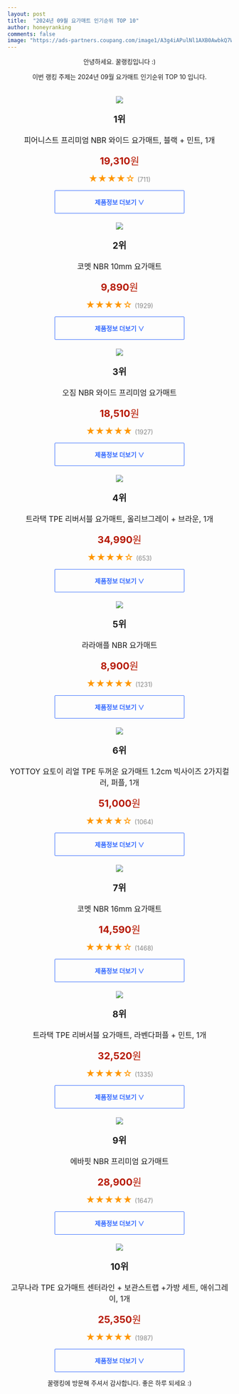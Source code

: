 ```yaml
---
layout: post
title:  "2024년 09월 요가매트 인기순위 TOP 10"
author: honeyranking
comments: false
image: "https://ads-partners.coupang.com/image1/A3g4iAPulNl1AXB0AwbkQ7WEZAtZWstwx7zJrP8tHYtsuKee42qP5qlaSmB-Ej1C7Qr2Di-rKPK01GGTKhBIFiXHvF0MeD5X_xn1iogHS1PqaPLx96DjCv0TBcfnrjnvs8-mL3B-xsMaaJpR_tRK64cEmvKQeqohylD4XpabFPiTN4n1hbRLcNhhcCbCynKRN9ut9sSlaC-HNo4VAjRJiUgxdGig3o6p3gzygbkTGCT00ET4zwpR--tSg3gf9wXl6uXR6a0AvOhbLaZIuvF7gO4gVr1ISjiF5QWP9PdJqREU"
---
```

<p style="text-align: center;">안녕하세요. 꿀랭킹입니다 :)</p>
<p style="text-align: center;">이번 랭킹 주제는 2024년 09월 요가매트 인기순위 TOP 10 입니다.</p><center><img src="https://ads-partners.coupang.com/image1/A3g4iAPulNl1AXB0AwbkQ7WEZAtZWstwx7zJrP8tHYtsuKee42qP5qlaSmB-Ej1C7Qr2Di-rKPK01GGTKhBIFiXHvF0MeD5X_xn1iogHS1PqaPLx96DjCv0TBcfnrjnvs8-mL3B-xsMaaJpR_tRK64cEmvKQeqohylD4XpabFPiTN4n1hbRLcNhhcCbCynKRN9ut9sSlaC-HNo4VAjRJiUgxdGig3o6p3gzygbkTGCT00ET4zwpR--tSg3gf9wXl6uXR6a0AvOhbLaZIuvF7gO4gVr1ISjiF5QWP9PdJqREU" style="margin-top:20px" /></center><p style="text-align: center; font-size: 20px"><b>1위</b></p><p style="text-align: center; font-size: 17px">피어니스트 프리미엄 NBR 와이드 요가매트, 블랙 + 민트, 1개</p><p style="text-align: center;"><span style="color: #b61800; font-size: 22px;"><b>19,310</b>원</span></p><p style="text-align: center;"><span style="color: #ff9600; font-size: 20px;">★★★★☆ </span><span style="color: #878787;">(711)</span></p><center><a href="https://link.coupang.com/re/AFFSDP?lptag=AF3899140&subid=honeyrank&pageKey=6091298587&itemId=11357558494&vendorItemId=82675640405&traceid=V0-153-732ef4bb723cd714&clickBeacon=c0758e30-76c1-11ef-8865-281609d71095%7E3&requestid=20240920050000122234995702&token=31850C%7CMIXED"><div style="font-size: 14px; display: inline-block; padding: 15px 90px; color: #346aff; border-radius: 2px; border: 1px solid #346aff; cursor: pointer;"><b>제품정보 더보기 &or;</b></div></a></center><center><img src="https://ads-partners.coupang.com/image1/BZfNzpdk2XEfwwYABdpzz97QI_3XPVz1z6R9WIf_H8sDereBZo0vIU_hXNrqKtuyaCxxAzaNqtxeRl_I9kjRqOxIdC11YFW4cQslKDVg2tHDQI5Rwo9PkG4ZCse3S2wwlRtM1J1055wo_vHwZenHmlJwVNEYWjJH5KfwnheEgF1EiIfF_MH-zPZ3HcIKNVtII6CGqc7vh1bth2vCyiBiwumle1uWgI3KOGPdMQSUdEtiOiBHqDSRrsPlUUOVRja1znFOnmAzf_J3k5tJvzvJ5iJqKQBDzLmgjXrY" style="margin-top:20px" /></center><p style="text-align: center; font-size: 20px"><b>2위</b></p><p style="text-align: center; font-size: 17px">코멧 NBR 10mm 요가매트</p><p style="text-align: center;"><span style="color: #b61800; font-size: 22px;"><b>9,890</b>원</span></p><p style="text-align: center;"><span style="color: #ff9600; font-size: 20px;">★★★★☆ </span><span style="color: #878787;">(1929)</span></p><center><a href="https://link.coupang.com/re/AFFSDP?lptag=AF3899140&subid=honeyrank&pageKey=172134026&itemId=492137509&vendorItemId=4246583353&traceid=V0-153-d7cfd075635f6f1a&requestid=20240920050000122234995702&token=31850C%7CMIXED"><div style="font-size: 14px; display: inline-block; padding: 15px 90px; color: #346aff; border-radius: 2px; border: 1px solid #346aff; cursor: pointer;"><b>제품정보 더보기 &or;</b></div></a></center><center><img src="https://ads-partners.coupang.com/image1/UbnXKcgezh8nrfVdUUegJdUIUAggSGQtOQfN3ImNBTdhnYL1EzZMxyUhdTzrKSR2XrTQ3ub44PIDK42RBM25Gubp5cnyeX-eIcFek5JcDNK7J8W0cNL5TKWEQL2Cnp5ZezZz75OqyQ7b7DGWVKZFKtq7MU31SChi_yY2k4WpZYk19VPY6LWEvQEvBNAmnTSySyBpXz-EnGF4PaplN6S__xMpeTK2xHKhw00MnUBKqE7oXLwrvbyiNFgX-hWM1l6IUqolNjB0Jhn83M2v-IxoimyvOBwuxEX-jcg=" style="margin-top:20px" /></center><p style="text-align: center; font-size: 20px"><b>3위</b></p><p style="text-align: center; font-size: 17px">오짐 NBR 와이드 프리미엄 요가매트</p><p style="text-align: center;"><span style="color: #b61800; font-size: 22px;"><b>18,510</b>원</span></p><p style="text-align: center;"><span style="color: #ff9600; font-size: 20px;">★★★★★ </span><span style="color: #878787;">(1927)</span></p><center><a href="https://link.coupang.com/re/AFFSDP?lptag=AF3899140&subid=honeyrank&pageKey=7178208098&itemId=18098998053&vendorItemId=85251219440&traceid=V0-153-2a0123df41843e09&requestid=20240920050000122234995702&token=31850C%7CMIXED"><div style="font-size: 14px; display: inline-block; padding: 15px 90px; color: #346aff; border-radius: 2px; border: 1px solid #346aff; cursor: pointer;"><b>제품정보 더보기 &or;</b></div></a></center><center><img src="https://ads-partners.coupang.com/image1/jOz75rMLS1_kXzKgjICBRaKl1UjVB8nwP1_qx_r_Rwx6473iYeex2_dkX9oJ8umC3tvaiCRrwf_dLoXQVTrTPgHHU-Sy0molZLYnEJCxkEFaNPR81ctBVrbllJh9N4IL0j1PR5DUVDW0D-pJkE9UJ49WHMcyu3FbuznRGgheNjjVrNqMdCknH7ggvn-dccUTlUFd5UVoUGD6N2_0YjW85aJsGZ2KR-FZoKo9zTNcXlXW3EUNoZBSQNz2SM7yQ6-BFPhkOy_5JfGWTAZotSIwfIY75yWFTl8OhNKPlDHcNw==" style="margin-top:20px" /></center><p style="text-align: center; font-size: 20px"><b>4위</b></p><p style="text-align: center; font-size: 17px">트라택 TPE 리버서블 요가매트, 올리브그레이 + 브라운, 1개</p><p style="text-align: center;"><span style="color: #b61800; font-size: 22px;"><b>34,990</b>원</span></p><p style="text-align: center;"><span style="color: #ff9600; font-size: 20px;">★★★★☆ </span><span style="color: #878787;">(653)</span></p><center><a href="https://link.coupang.com/re/AFFSDP?lptag=AF3899140&subid=honeyrank&pageKey=6890690736&itemId=21849649513&vendorItemId=88897916809&traceid=V0-153-02d57a2cf7be531f&clickBeacon=c0758e30-76c1-11ef-b6eb-74685dcccb1c%7E3&requestid=20240920050000122234995702&token=31850C%7CMIXED"><div style="font-size: 14px; display: inline-block; padding: 15px 90px; color: #346aff; border-radius: 2px; border: 1px solid #346aff; cursor: pointer;"><b>제품정보 더보기 &or;</b></div></a></center><center><img src="https://ads-partners.coupang.com/image1/NX6lJp893fGJS_ZzNfWc8Imh7KPNRQhEtXtifTIs_LT3axOujgRJQFLJKP8dPZ9bZysZktV6NetVgPQ59UjYPIaeN_IbiVLL_FVdOcYwZUZvYi3J82F9bETy5XPtEfVrJRKb76ScvzpGkXlFhO7mfTgQl-6oPaofP-dv-YScK_cBrpYCjGw83EkAHaEB4abKaW2N2QmE21lckGknEFlmzZUpxIt9xSA2KVay_-pZmQaIe_41pgwaOWmMdTGvyWvz9S5rFrE3idLnKGRws2yDmyoH6PEEy-I58GTY7g==" style="margin-top:20px" /></center><p style="text-align: center; font-size: 20px"><b>5위</b></p><p style="text-align: center; font-size: 17px">라라애플 NBR 요가매트</p><p style="text-align: center;"><span style="color: #b61800; font-size: 22px;"><b>8,900</b>원</span></p><p style="text-align: center;"><span style="color: #ff9600; font-size: 20px;">★★★★★ </span><span style="color: #878787;">(1231)</span></p><center><a href="https://link.coupang.com/re/AFFSDP?lptag=AF3899140&subid=honeyrank&pageKey=7000670365&itemId=17166957205&vendorItemId=84339300460&traceid=V0-153-36270505dc0c6e14&requestid=20240920050000122234995702&token=31850C%7CMIXED"><div style="font-size: 14px; display: inline-block; padding: 15px 90px; color: #346aff; border-radius: 2px; border: 1px solid #346aff; cursor: pointer;"><b>제품정보 더보기 &or;</b></div></a></center><center><img src="https://ads-partners.coupang.com/image1/nKGk7MfJk87uTvF-nNA0jwVNp4Cbi1Yyk0Aakh10CZceus5vjIGqDkobfMuarNC-EZD_ATXcpNdVVqo5sSus3KHWNJ3osgbbpJDz-4ahFXAeycRTKDkX5OhDkPRhefESRsZilJso3NGakcevhUyMiiXD6-myeTw21o8Wofm74dOsTQopFgbK0yLM6VXEnz166yz2JlCnfvZtozSiXfVt2_D5LM2Rd3nt_--QSwRalld6kikV80TIjmpIwp0ZleEPfXcAVin-JT3mf687gKhI493AtnsmqF3QdEWucMOD69ADmPYBcdjkvb0d6wtxtk4M" style="margin-top:20px" /></center><p style="text-align: center; font-size: 20px"><b>6위</b></p><p style="text-align: center; font-size: 17px">YOTTOY 요토이 리얼 TPE 두꺼운 요가매트 1.2cm 빅사이즈 2가지컬러, 퍼플, 1개</p><p style="text-align: center;"><span style="color: #b61800; font-size: 22px;"><b>51,000</b>원</span></p><p style="text-align: center;"><span style="color: #ff9600; font-size: 20px;">★★★★☆ </span><span style="color: #878787;">(1064)</span></p><center><a href="https://link.coupang.com/re/AFFSDP?lptag=AF3899140&subid=honeyrank&pageKey=5329592389&itemId=7775026561&vendorItemId=90399472809&traceid=V0-153-e83eaae0b364add3&clickBeacon=c075b540-76c1-11ef-b12c-e2c8c0af4a22%7E3&requestid=20240920050000122234995702&token=31850C%7CMIXED"><div style="font-size: 14px; display: inline-block; padding: 15px 90px; color: #346aff; border-radius: 2px; border: 1px solid #346aff; cursor: pointer;"><b>제품정보 더보기 &or;</b></div></a></center><center><img src="https://ads-partners.coupang.com/image1/XDDwPon-mAnDGoYDXG4NuYZECUixnCZ0vbXJ4jaZ65DhFoy6X_4JLZ5pYlFx8e3oW9hZsBCT20G2Y055xqT9V3PEwyQnmVzgKHonAHaLwf6vAmzoY5M1Rk2adz7SjXvvsRsIIW5K0ADnKQAjrpymcG5wLPMrN4gc2qLhyBRiw_B537yxfqWNEfxluneayN38AyDsZ8QHWvUdSBDL2L6BBRgl0dTHNBm8KGL2vArxK7Qox4jFKTAOi5UaeIZxIQz0ysI25HmjLtZOznabEPgLa-wH5AkaVa61Hw==" style="margin-top:20px" /></center><p style="text-align: center; font-size: 20px"><b>7위</b></p><p style="text-align: center; font-size: 17px">코멧 NBR 16mm 요가매트</p><p style="text-align: center;"><span style="color: #b61800; font-size: 22px;"><b>14,590</b>원</span></p><p style="text-align: center;"><span style="color: #ff9600; font-size: 20px;">★★★★☆ </span><span style="color: #878787;">(1468)</span></p><center><a href="https://link.coupang.com/re/AFFSDP?lptag=AF3899140&subid=honeyrank&pageKey=172134037&itemId=492137537&vendorItemId=4246583527&traceid=V0-153-7337581d45150830&requestid=20240920050000122234995702&token=31850C%7CMIXED"><div style="font-size: 14px; display: inline-block; padding: 15px 90px; color: #346aff; border-radius: 2px; border: 1px solid #346aff; cursor: pointer;"><b>제품정보 더보기 &or;</b></div></a></center><center><img src="https://ads-partners.coupang.com/image1/5Oa5zvSPhcyqzb6E5N1Dut8blJW0EZ7H2HunIo_du5WtmWj7eRCQJFn-u8i3G2AYpw4t1zAdsJHBKcLNtCDIx5sV8ueddnS62Kj3BmnBtF1SlB9BidoJwkpJ4BbqagjDxU04rQuLop82T_YNQfq6ACuYH2Bk-4gJAvTMHvznaLWlSsr_VTrEIm5m9LsZ5TKgNvLoJKV_fxeKENCPvT9UMTpAmocWL6VoANVx_PRX_6B4uoetVH5p-azTGW1I5M56pkXfcfzT_Wg2GR3xS5kLq0gLbUL7D4lT013FHmEU" style="margin-top:20px" /></center><p style="text-align: center; font-size: 20px"><b>8위</b></p><p style="text-align: center; font-size: 17px">트라택 TPE 리버서블 요가매트, 라벤다퍼플 + 민트, 1개</p><p style="text-align: center;"><span style="color: #b61800; font-size: 22px;"><b>32,520</b>원</span></p><p style="text-align: center;"><span style="color: #ff9600; font-size: 20px;">★★★★☆ </span><span style="color: #878787;">(1335)</span></p><center><a href="https://link.coupang.com/re/AFFSDP?lptag=AF3899140&subid=honeyrank&pageKey=6890690736&itemId=21849649545&vendorItemId=88897916863&traceid=V0-153-02d57a2cf7be531f&clickBeacon=c075b540-76c1-11ef-bba8-26bde728f470%7E3&requestid=20240920050000122234995702&token=31850C%7CMIXED"><div style="font-size: 14px; display: inline-block; padding: 15px 90px; color: #346aff; border-radius: 2px; border: 1px solid #346aff; cursor: pointer;"><b>제품정보 더보기 &or;</b></div></a></center><center><img src="https://ads-partners.coupang.com/image1/23aMiXIP-Hi9Uavz2_tR0XnWFYbRB7azkD3Do5Ted4UuQmVsMioJjwgvIO6KWrbjsWfr4qJNGCWXNuCFxt56ffLhwqaLQ3q9JdR0Xu38fIqHVFo6VHq4GqQMVOoEWWVPmeWvedtTlFuvmf11Jviwt8RSjXhA1TFET1yAVjLKB0iLQ6XlPK4vJaTu2kQueSfzwc1V6iQEwLgWsvZnfC-qzCNYQ9mC-VBfPfzF4-877ziqRjONdZBFaPVPS4PMLK_nYNLhaMWCYxmcuR86Y0rabdfJ9d9ml6yujYjE" style="margin-top:20px" /></center><p style="text-align: center; font-size: 20px"><b>9위</b></p><p style="text-align: center; font-size: 17px">에바핏 NBR 프리미엄 요가매트</p><p style="text-align: center;"><span style="color: #b61800; font-size: 22px;"><b>28,900</b>원</span></p><p style="text-align: center;"><span style="color: #ff9600; font-size: 20px;">★★★★★ </span><span style="color: #878787;">(1647)</span></p><center><a href="https://link.coupang.com/re/AFFSDP?lptag=AF3899140&subid=honeyrank&pageKey=25888977&itemId=100737348&vendorItemId=3185778475&traceid=V0-153-2d7f668bfc475795&requestid=20240920050000122234995702&token=31850C%7CMIXED"><div style="font-size: 14px; display: inline-block; padding: 15px 90px; color: #346aff; border-radius: 2px; border: 1px solid #346aff; cursor: pointer;"><b>제품정보 더보기 &or;</b></div></a></center><center><img src="https://ads-partners.coupang.com/image1/QbLXtqM4aQBoFhjFQR2enIpDS0MWt4EW98zVfF7ywsKwMjB_ctVnoUwc31xqgqCv2moG4BlxlC_ZWhcrlgdEWpNPHBfUryEnsw3XosvHa6DmBhRkbgcTtJP21hv3C4mnF-D4WpEy5d8WVF2IHnxoak1R27IDbZ5hVeQk6P-_HOozLUu5jdtvtbPTKD2tU4Q_15pKyaQf4CxcaZyxtqPn-fQyMwMrars7zrr9iySCYwOtiZKFZkrAdtso6XDXvtld-elzBVMY7lMYlb0qSBA151fEhMMp9upuhuCdGf3ZiA==" style="margin-top:20px" /></center><p style="text-align: center; font-size: 20px"><b>10위</b></p><p style="text-align: center; font-size: 17px">고무나라 TPE 요가매트 센터라인 + 보관스트랩 +가방 세트, 애쉬그레이, 1개</p><p style="text-align: center;"><span style="color: #b61800; font-size: 22px;"><b>25,350</b>원</span></p><p style="text-align: center;"><span style="color: #ff9600; font-size: 20px;">★★★★★ </span><span style="color: #878787;">(1987)</span></p><center><a href="https://link.coupang.com/re/AFFSDP?lptag=AF3899140&subid=honeyrank&pageKey=6269201564&itemId=23467371814&vendorItemId=90493942809&traceid=V0-153-a6db79766e9cfcc4&clickBeacon=c075b540-76c1-11ef-96ac-8b1cd8fcf6d2%7E3&requestid=20240920050000122234995702&token=31850C%7CMIXED"><div style="font-size: 14px; display: inline-block; padding: 15px 90px; color: #346aff; border-radius: 2px; border: 1px solid #346aff; cursor: pointer;"><b>제품정보 더보기 &or;</b></div></a></center><p style="text-align: center;">꿀랭킹에 방문해 주셔서 감사합니다. 좋은 하루 되세요 :)</p>